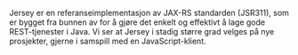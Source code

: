 Jersey er en referanseimplementasjon av JAX-RS standarden (JSR311), som er bygget fra bunnen av for å gjøre det enkelt og effektivt å lage gode REST-tjenester i Java. Vi ser at Jersey i stadig større grad velges på nye prosjekter, gjerne i samspill med en JavaScript-klient.